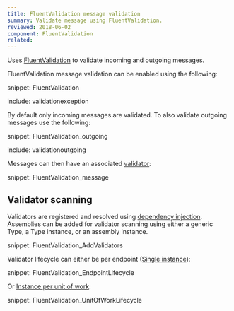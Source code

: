 ```yaml
---
title: FluentValidation message validation
summary: Validate message using FluentValidation.
reviewed: 2018-06-02
component: FluentValidation
related:
---
```


Uses [FluentValidation](https://github.com/JeremySkinner/FluentValidation) to validate incoming and outgoing messages.

FluentValidation message validation can be enabled using the following:

snippet: FluentValidation

include: validationexception

By default only incoming messages are validated. To also validate outgoing messages use the following:

snippet: FluentValidation_outgoing

include: validationoutgoing

Messages can then have an associated [validator](https://github.com/JeremySkinner/FluentValidation/wiki/b.-Creating-a-Validator):

snippet: FluentValidation_message


## Validator scanning

Validators are registered and resolved using [dependency injection](/nservicebus/dependency-injection/). Assemblies can be added for validator scanning using either a generic Type, a Type instance, or an assembly instance. 

snippet: FluentValidation_AddValidators

Validator lifecycle can either be per endpoint ([Single instance](/nservicebus/dependency-injection/#dependency-lifecycle-single-instance)):

snippet: FluentValidation_EndpointLifecycle

Or [Instance per unit of work](/nservicebus/dependency-injection/#dependency-lifecycle-instance-per-unit-of-work):

snippet: FluentValidation_UnitOfWorkLifecycle